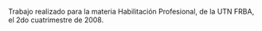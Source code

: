 Trabajo realizado para la materia Habilitación Profesional, de la UTN FRBA, el 2do cuatrimestre de 2008.